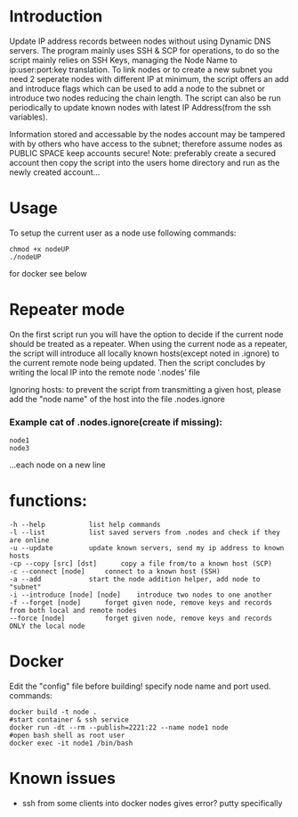 # Introduction

Update IP address records between nodes without using Dynamic DNS servers. The program mainly uses SSH & SCP for operations, to do so the script mainly relies on SSH Keys, managing the Node Name to ip:user:port:key translation. To link nodes or to create a new subnet you need 2 seperate nodes with different IP at minimum, the script offers an add and introduce flags which can be used to add a node to the subnet or introduce two nodes reducing the chain length. The script can also be run periodically to update known nodes with latest IP Address(from the ssh variables).

Information stored and accessable by the nodes account may be tampered with by others who have access to the subnet; therefore assume nodes as PUBLIC SPACE keep accounts secure!
Note: preferably create a secured account then copy the script into the users home directory and run as the newly created account...

# Usage
To setup the current user as a node use following commands:
	
	chmod +x nodeUP
	./nodeUP

for docker see below

# Repeater mode
On the first script run you will have the option to decide if the current node should be treated as a repeater. When using the current node as a repeater, the script will introduce all locally known hosts(except noted in .ignore) to the current remote node being updated. Then the script concludes by writing the local IP into the remote node '.nodes' file

Ignoring hosts: to prevent the script from transmitting a given host, please add the "node name" of the host into the file .nodes.ignore
### Example cat of .nodes.ignore(create if missing):

	node1
	node3

...each node on a new line

# functions:
	-h --help			list help commands
	-l --list			list saved servers from .nodes and check if they are online
	-u --update			update known servers, send my ip address to known hosts
	-cp --copy [src] [dst]		copy a file from/to a known host (SCP)
	-c --connect [node]		connect to a known host (SSH)
	-a --add			start the node addition helper, add node to "subnet"
	-i --introduce [node] [node]	introduce two nodes to one another
	-f --forget [node]		forget given node, remove keys and records from both local and remote nodes
	--force [node]			forget given node, remove keys and records ONLY the local node

# Docker
Edit the "config" file before building! specify node name and port used. commands:

	docker build -t node .
	#start container & ssh service
	docker run -dt --rm --publish=2221:22 --name node1 node
	#open bash shell as root user
	docker exec -it node1 /bin/bash
	

# Known issues
- ssh from some clients into docker nodes gives error? putty specifically
